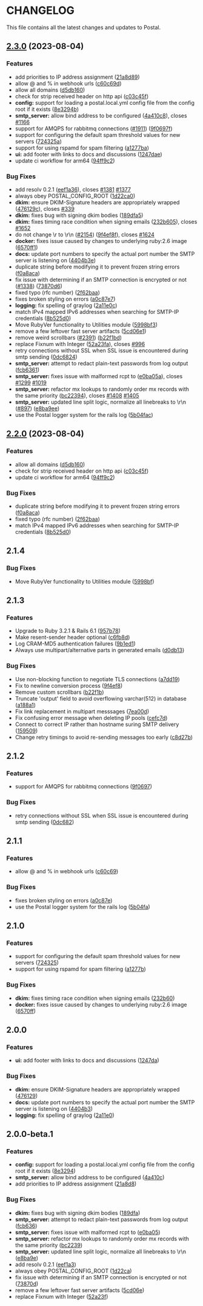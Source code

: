 # CHANGELOG

This file contains all the latest changes and updates to Postal.

## [2.3.0](https://github.com/ClyentSoftwares/postal/compare/2.2.0...2.3.0) (2023-08-04)


### Features

* add priorities to IP address assignment ([21a8d89](https://github.com/ClyentSoftwares/postal/commit/21a8d890459958375d4a49a5b7f31f4900a9e8b1))
* allow @ and % in webhook urls ([c60c69d](https://github.com/ClyentSoftwares/postal/commit/c60c69db1800775776da4c28c68001f230fe5888))
* allow all domains ([d5db160](https://github.com/ClyentSoftwares/postal/commit/d5db160a34c118e913c70640d7b29a75e8ece465))
* check for strip received header on http api ([c03c45f](https://github.com/ClyentSoftwares/postal/commit/c03c45f8c09c8bd018d4770a89abefc97e0b5917))
* **config:** support for loading a postal.local.yml config file from the config root if it exists ([8e3294b](https://github.com/ClyentSoftwares/postal/commit/8e3294ba1af4b797d36bd1ca9226190ed80f65cc))
* **smtp_server:** allow bind address to be configured ([4a410c8](https://github.com/ClyentSoftwares/postal/commit/4a410c8c9f6fa1ef993a68c37afeaf31230585f7)), closes [#1166](https://github.com/ClyentSoftwares/postal/issues/1166)
* support for AMQPS for rabbitmq connections ([#1911](https://github.com/ClyentSoftwares/postal/issues/1911)) ([9f0697f](https://github.com/ClyentSoftwares/postal/commit/9f0697f194209f5fae5e451ba8fb888413fe37fa))
* support for configuring the default spam threshold values for new servers ([724325a](https://github.com/ClyentSoftwares/postal/commit/724325a1b97d61ef1e134240e4f70aaad39dbf98))
* support for using rspamd for spam filtering ([a1277ba](https://github.com/ClyentSoftwares/postal/commit/a1277baba56ea6d6b4da4bba87b00cd3dbf0305e))
* **ui:** add footer with links to docs and discussions ([1247dae](https://github.com/ClyentSoftwares/postal/commit/1247dae2e060a695a13a30ba072ca5e6dea45202))
* update ci workflow for arm64 ([94ff9c2](https://github.com/ClyentSoftwares/postal/commit/94ff9c2614359d414593dcbf549d97cad6333eb9))


### Bug Fixes

* add resolv 0.2.1 ([eef1a36](https://github.com/ClyentSoftwares/postal/commit/eef1a365a28e133750c4d5a4ac0eeeed223e303d)), closes [#1381](https://github.com/ClyentSoftwares/postal/issues/1381) [#1377](https://github.com/ClyentSoftwares/postal/issues/1377)
* always obey POSTAL_CONFIG_ROOT ([1d22ca0](https://github.com/ClyentSoftwares/postal/commit/1d22ca0f85b58b04aedde9071d9fc5ecd44af4de))
* **dkim:** ensure DKIM-Signature headers are appropriately wrapped ([476129c](https://github.com/ClyentSoftwares/postal/commit/476129cc1ba44e9014768d5ba7193587f78cb5d5)), closes [#339](https://github.com/ClyentSoftwares/postal/issues/339)
* **dkim:** fixes bug with signing dkim bodies ([189dfa5](https://github.com/ClyentSoftwares/postal/commit/189dfa509b4750f1e4cc6f43f6565edd3a35139c))
* **dkim:** fixes timing race condition when signing emails ([232b605](https://github.com/ClyentSoftwares/postal/commit/232b605f5bb8ab61156e1fb9860705fed017ed41)), closes [#1652](https://github.com/ClyentSoftwares/postal/issues/1652)
* do not change \r to \r\n ([#2154](https://github.com/ClyentSoftwares/postal/issues/2154)) ([9f4ef8f](https://github.com/ClyentSoftwares/postal/commit/9f4ef8f57a839c5529b4f00a36b832740386b4ed)), closes [#1624](https://github.com/ClyentSoftwares/postal/issues/1624)
* **docker:** fixes issue caused by changes to underlying ruby:2.6 image ([6570ff1](https://github.com/ClyentSoftwares/postal/commit/6570ff1f7797ff9a307dd96ed4ff37be14bf79ab))
* **docs:** update port numbers to specify the actual port number the SMTP server is listening on ([4404b3e](https://github.com/ClyentSoftwares/postal/commit/4404b3e02c1722808157c3f590310ead9e28641d))
* duplicate string before modifying it to prevent frozen string errors ([f0a8aca](https://github.com/ClyentSoftwares/postal/commit/f0a8aca6e10064fb16daefff9e22dcc20a831868))
* fix issue with determining if an SMTP connection is encrypted or not ([#1338](https://github.com/ClyentSoftwares/postal/issues/1338)) ([73870d6](https://github.com/ClyentSoftwares/postal/commit/73870d6a92400fc8ec1493016817dfac074ffd06))
* fixed typo (rfc number) ([2f62baa](https://github.com/ClyentSoftwares/postal/commit/2f62baa238fc1102706ee4acf079b7a876b05283))
* fixes broken styling on errors ([a0c87e7](https://github.com/ClyentSoftwares/postal/commit/a0c87e7bf16a19f06c13797e3329a4fed91370a1))
* **logging:** fix spelling of graylog ([2a11e0c](https://github.com/ClyentSoftwares/postal/commit/2a11e0c0a5b7c7f630af28cf4af5511d9bce6dda))
* match IPv4 mapped IPv6 addresses when searching for SMTP-IP credentials ([8b525d0](https://github.com/ClyentSoftwares/postal/commit/8b525d0381a9e0113af808b9ec2eb47bf78ec60b))
* Move RubyVer functionality to Utilities module ([5998bf3](https://github.com/ClyentSoftwares/postal/commit/5998bf376a274df19f29877e7f68ea75f298c9f9))
* remove a few leftover fast server artifacts ([5cd06e1](https://github.com/ClyentSoftwares/postal/commit/5cd06e126b6caac502245754b360194365152415))
* remove weird scrollbars ([#2391](https://github.com/ClyentSoftwares/postal/issues/2391)) ([b22f1bd](https://github.com/ClyentSoftwares/postal/commit/b22f1bdb2e2d66b096ca993d6a5f4f708274a4a2))
* replace Fixnum with Integer ([52a23fa](https://github.com/ClyentSoftwares/postal/commit/52a23fa86f94c14dfc7edccbf414dda34c46bc12)), closes [#996](https://github.com/ClyentSoftwares/postal/issues/996)
* retry connections without SSL when SSL issue is encountered during smtp sending ([0dc6824](https://github.com/ClyentSoftwares/postal/commit/0dc6824a8f0315ea42b08f7e6812b821b62489c9))
* **smtp_server:** attempt to redact plain-text passwords from log output ([fcb6361](https://github.com/ClyentSoftwares/postal/commit/fcb63616e1ce578d7d4fd1c96ddc4ee0f7a71534))
* **smtp_server:** fixes issue with malformed rcpt to ([e0ba05a](https://github.com/ClyentSoftwares/postal/commit/e0ba05acb11108d98a460ae3fac653ceefb5f672)), closes [#1299](https://github.com/ClyentSoftwares/postal/issues/1299) [#1019](https://github.com/ClyentSoftwares/postal/issues/1019)
* **smtp_server:** refactor mx lookups to randomly order mx records with the same priority ([bc22394](https://github.com/ClyentSoftwares/postal/commit/bc22394fdd4f26dddd576840b49d7c25802cda7d)), closes [#1408](https://github.com/ClyentSoftwares/postal/issues/1408) [#1405](https://github.com/ClyentSoftwares/postal/issues/1405)
* **smtp_server:** updated line split logic, normalize all linebreaks to \r\n ([#897](https://github.com/ClyentSoftwares/postal/issues/897)) ([e8ba9ee](https://github.com/ClyentSoftwares/postal/commit/e8ba9ee4276e81af84ecb6ff6f0c024ef99f6ddc))
* use the Postal logger system for the rails log ([5b04fac](https://github.com/ClyentSoftwares/postal/commit/5b04faca39c69757bd7d695b82984f8b4a41cac3))

## [2.2.0](https://github.com/ClyentSoftwares/postal/compare/v2.1.4...2.2.0) (2023-08-04)


### Features

* allow all domains ([d5db160](https://github.com/ClyentSoftwares/postal/commit/d5db160a34c118e913c70640d7b29a75e8ece465))
* check for strip received header on http api ([c03c45f](https://github.com/ClyentSoftwares/postal/commit/c03c45f8c09c8bd018d4770a89abefc97e0b5917))
* update ci workflow for arm64 ([94ff9c2](https://github.com/ClyentSoftwares/postal/commit/94ff9c2614359d414593dcbf549d97cad6333eb9))


### Bug Fixes

* duplicate string before modifying it to prevent frozen string errors ([f0a8aca](https://github.com/ClyentSoftwares/postal/commit/f0a8aca6e10064fb16daefff9e22dcc20a831868))
* fixed typo (rfc number) ([2f62baa](https://github.com/ClyentSoftwares/postal/commit/2f62baa238fc1102706ee4acf079b7a876b05283))
* match IPv4 mapped IPv6 addresses when searching for SMTP-IP credentials ([8b525d0](https://github.com/ClyentSoftwares/postal/commit/8b525d0381a9e0113af808b9ec2eb47bf78ec60b))

## 2.1.4

### Bug Fixes

- Move RubyVer functionality to Utilities module ([5998bf](https://github.com/postalserver/postal/commit/5998bf376a274df19f29877e7f68ea75f298c9f9))

## 2.1.3

### Features
- Upgrade to Ruby 3.2.1 & Rails 6.1 ([957b78](https://github.com/postalserver/postal/commit/957b784658cda8c4c95cf1f2b65e05d99d23d427))
- Make resent-sender header optional ([c6fb8d](https://github.com/postalserver/postal/commit/c6fb8d223bdeaccdc9e8bdbd031fe3f325ac0677))
- Log CRAM-MD5 authentication failures ([9b1ed1](https://github.com/postalserver/postal/commit/9b1ed1e7e16a8f55a5bd7b7ce72195a08ca2968d))
- Always use multipart/alternative parts in generated emails ([d0db13](https://github.com/postalserver/postal/commit/d0db1345a2bf8f538b01b974e74391da6fffe2b1))

### Bug Fixes

- Use non-blocking function to negotiate TLS connections ([a7dd19](https://github.com/postalserver/postal/commit/a7dd19baac8300f4d8ee89d0050479e08fdf9176))
- Fix to newline conversion process ([9f4ef8](https://github.com/postalserver/postal/commit/9f4ef8f57a839c5529b4f00a36b832740386b4ed))
- Remove custom scrollbars ([b22f1b](https://github.com/postalserver/postal/commit/b22f1bdb2e2d66b096ca993d6a5f4f708274a4a2))
- Truncate 'output' field to avoid overflowing varchar(512) in database ([a188a1](https://github.com/postalserver/postal/commit/a188a161cbdcfd70158b09b53cef622842357c26))
- Fix link replacement in multipart messsages ([7ea00d](https://github.com/postalserver/postal/commit/7ea00dfa3bc3c7650cc2b134beacbff22101a913))
- Fix confusing error message when deleting IP pools ([cefc7d](https://github.com/postalserver/postal/commit/cefc7d17b82f610001859a8e323ee1dfde149ba5))
- Connect to correct IP rather than hostname suring SMTP delivery ([159509](https://github.com/postalserver/postal/commit/159509a3ed29ae33cba522b255904992922dcfdf))
- Change retry timings to avoid re-sending messages too early ([c8d27b](https://github.com/postalserver/postal/commit/c8d27b2963af122d6555abdf0742d2d2d6f11ce5))

## 2.1.2

### Features

- support for AMQPS for rabbitmq connections ([9f0697](https://github.com/postalserver/postal/commit/9f0697f194209f5fae5e451ba8fb888413fe37fa))

### Bug Fixes

- retry connections without SSL when SSL issue is encountered during smtp sending ([0dc682](https://github.com/postalserver/postal/commit/0dc6824a8f0315ea42b08f7e6812b821b62489c9))

## 2.1.1

### Features

- allow @ and % in webhook urls ([c60c69](https://github.com/postalserver/postal/commit/c60c69db1800775776da4c28c68001f230fe5888))

### Bug Fixes

- fixes broken styling on errors ([a0c87e](https://github.com/postalserver/postal/commit/a0c87e7bf16a19f06c13797e3329a4fed91370a1))
- use the Postal logger system for the rails log ([5b04fa](https://github.com/postalserver/postal/commit/5b04faca39c69757bd7d695b82984f8b4a41cac3))

## 2.1.0

### Features

- support for configuring the default spam threshold values for new servers ([724325](https://github.com/postalserver/postal/commit/724325a1b97d61ef1e134240e4f70aaad39dbf98))
- support for using rspamd for spam filtering ([a1277b](https://github.com/postalserver/postal/commit/a1277baba56ea6d6b4da4bba87b00cd3dbf0305e))

### Bug Fixes

- **dkim:** fixes timing race condition when signing emails ([232b60](https://github.com/postalserver/postal/commit/232b605f5bb8ab61156e1fb9860705fed017ed41))
- **docker:** fixes issue caused by changes to underlying ruby:2.6 image ([6570ff](https://github.com/postalserver/postal/commit/6570ff1f7797ff9a307dd96ed4ff37be14bf79ab))

## 2.0.0

### Features

- **ui:** add footer with links to docs and discussions ([1247da](https://github.com/postalserver/postal/commit/1247dae2e060a695a13a30ba072ca5e6dea45202))

### Bug Fixes

- **dkim:** ensure DKIM-Signature headers are appropriately wrapped ([476129](https://github.com/postalserver/postal/commit/476129cc1ba44e9014768d5ba7193587f78cb5d5))
- **docs:** update port numbers to specify the actual port number the SMTP server is listening on ([4404b3](https://github.com/postalserver/postal/commit/4404b3e02c1722808157c3f590310ead9e28641d))
- **logging:** fix spelling of graylog ([2a11e0](https://github.com/postalserver/postal/commit/2a11e0c0a5b7c7f630af28cf4af5511d9bce6dda))

## 2.0.0-beta.1

### Features

- **config:** support for loading a postal.local.yml config file from the config root if it exists ([8e3294](https://github.com/postalhq/postal/commit/8e3294ba1af4b797d36bd1ca9226190ed80f65cc))
- **smtp_server:** allow bind address to be configured ([4a410c](https://github.com/postalhq/postal/commit/4a410c8c9f6fa1ef993a68c37afeaf31230585f7))
- add priorities to IP address assignment ([21a8d8](https://github.com/postalhq/postal/commit/21a8d890459958375d4a49a5b7f31f4900a9e8b1))

### Bug Fixes

- **dkim:** fixes bug with signing dkim bodies ([189dfa](https://github.com/postalhq/postal/commit/189dfa509b4750f1e4cc6f43f6565edd3a35139c))
- **smtp_server:** attempt to redact plain-text passwords from log output ([fcb636](https://github.com/postalhq/postal/commit/fcb63616e1ce578d7d4fd1c96ddc4ee0f7a71534))
- **smtp_server:** fixes issue with malformed rcpt to ([e0ba05](https://github.com/postalhq/postal/commit/e0ba05acb11108d98a460ae3fac653ceefb5f672))
- **smtp_server:** refactor mx lookups to randomly order mx records with the same priority ([bc2239](https://github.com/postalhq/postal/commit/bc22394fdd4f26dddd576840b49d7c25802cda7d))
- **smtp_server:** updated line split logic, normalize all linebreaks to \r\n ([e8ba9e](https://github.com/postalhq/postal/commit/e8ba9ee4276e81af84ecb6ff6f0c024ef99f6ddc))
- add resolv 0.2.1 ([eef1a3](https://github.com/postalhq/postal/commit/eef1a365a28e133750c4d5a4ac0eeeed223e303d))
- always obey POSTAL_CONFIG_ROOT ([1d22ca](https://github.com/postalhq/postal/commit/1d22ca0f85b58b04aedde9071d9fc5ecd44af4de))
- fix issue with determining if an SMTP connection is encrypted or not ([73870d](https://github.com/postalhq/postal/commit/73870d6a92400fc8ec1493016817dfac074ffd06))
- remove a few leftover fast server artifacts ([5cd06e](https://github.com/postalhq/postal/commit/5cd06e126b6caac502245754b360194365152415))
- replace Fixnum with Integer ([52a23f](https://github.com/postalhq/postal/commit/52a23fa86f94c14dfc7edccbf414dda34c46bc12))
